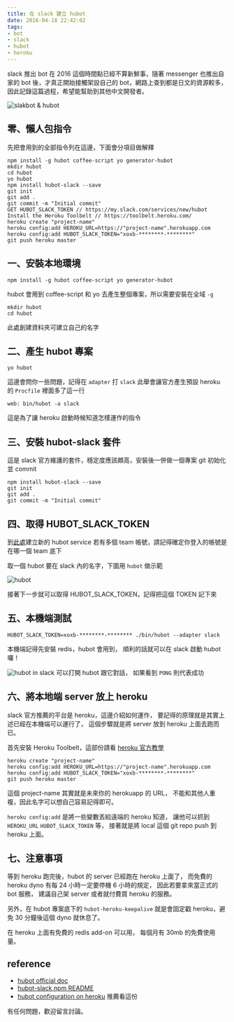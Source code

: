 ```yaml
---
title: 在 slack 建立 hubot
date: 2016-04-18 22:42:02
tags:
- bot
- slack
- hubot
- heroku
---
```


slack 推出 bot 在 2016 這個時間點已經不算新鮮事，隨著 messenger 也推出自家的 bot 後，才真正開始接觸架設自己的 bot，網路上查到都是日文的資源較多，因此記錄這篇過程，希望能幫助到其他中文開發者。

![slakbot & hubot](https://i.imgur.com/qzHh7bb.png)

<!-- more -->

## 零、懶人包指令

先把會用到的全部指令列在這邊，下面會分項目做解釋

```
npm install -g hubot coffee-script yo generator-hubot
mkdir hubot
cd hubot
yo hubot
npm install hubot-slack --save
git init
git add .
git commit -m "Initial commit"
GET HUBOT_SLACK_TOKEN // https://my.slack.com/services/new/hubot
Install the Heroku Toolbelt // https://toolbelt.heroku.com/
heroku create "project-name"
heroku config:add HEROKU_URL=https://"project-name".herokuapp.com
heroku config:add HUBOT_SLACK_TOKEN="xoxb-********-********"
git push heroku master
```

## 一、安裝本地環境

```
npm install -g hubot coffee-script yo generator-hubot
```

hubot 會用到 coffee-script 和 yo 去產生整個專案，所以需要安裝在全域 `-g`

```
mkdir hubot
cd hubot
```

此處創建資料夾可建立自己的名字

## 二、產生 hubot 專案

```
yo hubot
```

這邊會問你一些問題，記得在 `adapter` 打 `slack`
此舉會讓官方產生預設 heroku 的 `Procfile` 裡面多了這一行

```
web: bin/hubot -a slack
```

這是為了讓 heroku 啟動時候知道怎樣運作的指令

## 三、安裝 hubot-slack 套件

這是 slack 官方維護的套件，穩定度應該頗高，安裝後一併做一個專案 git 初始化並 commit

```
npm install hubot-slack --save
git init
git add .
git commit -m "Initial commit"
```

## 四、取得 HUBOT_SLACK_TOKEN

到[此處](https://my.slack.com/services/new/hubot)建立新的 hubot service
若有多個 team 帳號，請記得確定你登入的帳號是在哪一個 team 底下

取一個 hubot 要在 slack 內的名字，下圖用 `hubot` 做示範

![hubot](https://i.imgur.com/bpsLcz7.png)

接著下一步就可以取得 HUBOT_SLACK_TOKEN，記得把這個 TOKEN 記下來

## 五、本機端測試

```
HUBOT_SLACK_TOKEN=xoxb-********-******** ./bin/hubot --adapter slack
```

本機端記得先安裝 redis，hubot 會用到，
順利的話就可以在 slack 啟動 hubot 囉！

![hubot in slack](https://i.imgur.com/EWkWV3Q.png)
可以打開 hubot 跟它對話，
如果看到 `PONG` 則代表成功

## 六、將本地端 server 放上 heroku

slack 官方推薦的平台是 heroku，這邊介紹如何運作，
要記得的原理就是其實上述已經在本機端可以運行了，
這個步驟就是將 server 放到 heroku 上面去跑而已。

首先安裝 Heroku Toolbelt，這部份請看 [heroku 官方教學](https://toolbelt.heroku.com/)

```
heroku create "project-name"
heroku config:add HEROKU_URL=https://"project-name".herokuapp.com
heroku config:add HUBOT_SLACK_TOKEN="xoxb-********-********"
git push heroku master
```

這個 project-name 其實就是未來你的 herokuapp 的 URL，
不能和其他人重複，因此名字可以想自己容易記得即可。

`heroku config:add` 是將一些變數丟給遠端的 heroku 知道，
讓他可以抓到 `HEROKU_URL` `HUBOT_SLACK_TOKEN` 等，
接著就是將 local 這個 git repo push 到 heroku 上面。

## 七、注意事項

等到 heroku 跑完後，hubot 的 server 已經跑在 heroku 上面了，
而免費的 heroku dyno 有每 24 小時一定要停機 6 小時的規定，
因此若要拿來當正式的 bot 服務，
建議自己架 server 或者就付費買 heroku 的服務。

另外，在 hubot 專案底下的 `hubot-heroku-keepalive` 就是會固定戳 heroku，避免 30 分鐘後這個 dyno 就休息了。

在 heroku 上面有免費的 redis add-on 可以用，
每個月有 30mb 的免費使用量。

## reference

- [hubot official doc](https://hubot.github.com/docs/)
- [hubot-slack npm README](https://www.npmjs.com/package/hubot-slack)
- [hubot configuration on heroku](https://github.com/slackhq/hubot-slack#configuration) 推薦看這份

有任何問題，歡迎留言討論。
